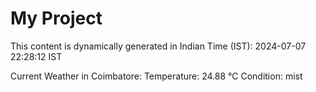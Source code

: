 # My Project

This content is dynamically generated in Indian Time (IST): 2024-07-07 22:28:12 IST


Current Weather in Coimbatore:
Temperature: 24.88 °C
Condition: mist
